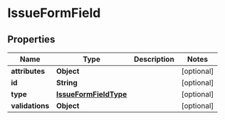 
# IssueFormField

## Properties
Name | Type | Description | Notes
------------ | ------------- | ------------- | -------------
**attributes** | **Object** |  |  [optional]
**id** | **String** |  |  [optional]
**type** | [**IssueFormFieldType**](IssueFormFieldType.md) |  |  [optional]
**validations** | **Object** |  |  [optional]




